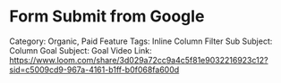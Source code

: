 # Form Submit from Google

Category: Organic, Paid
Feature Tags: Inline Column Filter
Sub Subject: Column Goal
Subject: Goal
Video Link: https://www.loom.com/share/3d029a72cc9a4c5f81e9032216923c12?sid=c5009cd9-967a-4161-b1ff-b0f068fa600d